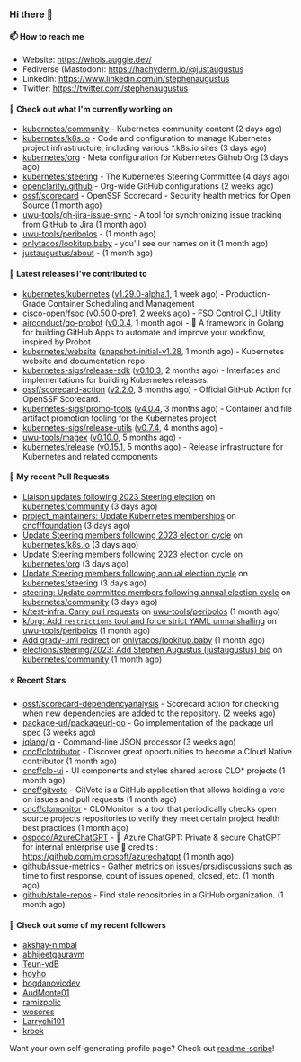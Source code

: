 ### Hi there 👋

#### 📫 How to reach me

- Website: https://whois.auggie.dev/
- Fediverse (Mastodon): https://hachyderm.io/@justaugustus
- LinkedIn: https://www.linkedin.com/in/stephenaugustus
- Twitter: https://twitter.com/stephenaugustus

#### 👷 Check out what I'm currently working on

- [kubernetes/community](https://github.com/kubernetes/community) - Kubernetes community content (2 days ago)
- [kubernetes/k8s.io](https://github.com/kubernetes/k8s.io) - Code and configuration to manage Kubernetes project infrastructure, including various *.k8s.io sites (3 days ago)
- [kubernetes/org](https://github.com/kubernetes/org) - Meta configuration for Kubernetes Github Org (3 days ago)
- [kubernetes/steering](https://github.com/kubernetes/steering) - The Kubernetes Steering Committee (4 days ago)
- [openclarity/.github](https://github.com/openclarity/.github) - Org-wide GitHub configurations (2 weeks ago)
- [ossf/scorecard](https://github.com/ossf/scorecard) - OpenSSF Scorecard - Security health metrics for Open Source (1 month ago)
- [uwu-tools/gh-jira-issue-sync](https://github.com/uwu-tools/gh-jira-issue-sync) - A tool for synchronizing issue tracking from GitHub to Jira (1 month ago)
- [uwu-tools/peribolos](https://github.com/uwu-tools/peribolos) -  (1 month ago)
- [onlytacos/lookitup.baby](https://github.com/onlytacos/lookitup.baby) - you&#39;ll see our names on it (1 month ago)
- [justaugustus/about](https://github.com/justaugustus/about) -  (1 month ago)

#### 🔭 Latest releases I've contributed to

- [kubernetes/kubernetes](https://github.com/kubernetes/kubernetes) ([v1.29.0-alpha.1](https://github.com/kubernetes/kubernetes/releases/tag/v1.29.0-alpha.1), 1 week ago) - Production-Grade Container Scheduling and Management
- [cisco-open/fsoc](https://github.com/cisco-open/fsoc) ([v0.50.0-pre1](https://github.com/cisco-open/fsoc/releases/tag/v0.50.0-pre1), 2 weeks ago) - FSO Control CLI Utility
- [airconduct/go-probot](https://github.com/airconduct/go-probot) ([v0.0.4](https://github.com/airconduct/go-probot/releases/tag/v0.0.4), 1 month ago) - 🤖 A framework in Golang for building GitHub Apps to automate and improve your workflow, inspired by Probot
- [kubernetes/website](https://github.com/kubernetes/website) ([snapshot-initial-v1.28](https://github.com/kubernetes/website/releases/tag/snapshot-initial-v1.28), 1 month ago) - Kubernetes website and documentation repo: 
- [kubernetes-sigs/release-sdk](https://github.com/kubernetes-sigs/release-sdk) ([v0.10.3](https://github.com/kubernetes-sigs/release-sdk/releases/tag/v0.10.3), 2 months ago) - Interfaces and implementations for building Kubernetes releases.
- [ossf/scorecard-action](https://github.com/ossf/scorecard-action) ([v2.2.0](https://github.com/ossf/scorecard-action/releases/tag/v2.2.0), 3 months ago) - Official GitHub Action for OpenSSF Scorecard.
- [kubernetes-sigs/promo-tools](https://github.com/kubernetes-sigs/promo-tools) ([v4.0.4](https://github.com/kubernetes-sigs/promo-tools/releases/tag/v4.0.4), 3 months ago) - Container and file artifact promotion tooling for the Kubernetes project
- [kubernetes-sigs/release-utils](https://github.com/kubernetes-sigs/release-utils) ([v0.7.4](https://github.com/kubernetes-sigs/release-utils/releases/tag/v0.7.4), 4 months ago) - 
- [uwu-tools/magex](https://github.com/uwu-tools/magex) ([v0.10.0](https://github.com/uwu-tools/magex/releases/tag/v0.10.0), 5 months ago) - 
- [kubernetes/release](https://github.com/kubernetes/release) ([v0.15.1](https://github.com/kubernetes/release/releases/tag/v0.15.1), 5 months ago) - Release infrastructure for Kubernetes and related components

#### 🔨 My recent Pull Requests

- [Liaison updates following 2023 Steering election](https://github.com/kubernetes/community/pull/7560) on [kubernetes/community](https://github.com/kubernetes/community) (3 days ago)
- [project_maintainers: Update Kubernetes memberships](https://github.com/cncf/foundation/pull/643) on [cncf/foundation](https://github.com/cncf/foundation) (3 days ago)
- [Update Steering members following 2023 election cycle](https://github.com/kubernetes/k8s.io/pull/5918) on [kubernetes/k8s.io](https://github.com/kubernetes/k8s.io) (3 days ago)
- [Update Steering members following 2023 election cycle](https://github.com/kubernetes/org/pull/4497) on [kubernetes/org](https://github.com/kubernetes/org) (3 days ago)
- [Update Steering members following annual election cycle](https://github.com/kubernetes/steering/pull/274) on [kubernetes/steering](https://github.com/kubernetes/steering) (3 days ago)
- [steering: Update committee members following annual election cycle](https://github.com/kubernetes/community/pull/7558) on [kubernetes/community](https://github.com/kubernetes/community) (3 days ago)
- [k/test-infra: Carry pull requests](https://github.com/uwu-tools/peribolos/pull/258) on [uwu-tools/peribolos](https://github.com/uwu-tools/peribolos) (1 month ago)
- [k/org: Add `restrictions` tool and force strict YAML unmarshalling](https://github.com/uwu-tools/peribolos/pull/257) on [uwu-tools/peribolos](https://github.com/uwu-tools/peribolos) (1 month ago)
- [Add grady-uml redirect](https://github.com/onlytacos/lookitup.baby/pull/10) on [onlytacos/lookitup.baby](https://github.com/onlytacos/lookitup.baby) (1 month ago)
- [elections/steering/2023: Add Stephen Augustus (justaugustus) bio](https://github.com/kubernetes/community/pull/7505) on [kubernetes/community](https://github.com/kubernetes/community) (1 month ago)

#### ⭐ Recent Stars

- [ossf/scorecard-dependencyanalysis](https://github.com/ossf/scorecard-dependencyanalysis) - Scorecard action for checking when new dependencies are added to the repository.  (2 weeks ago)
- [package-url/packageurl-go](https://github.com/package-url/packageurl-go) - Go implementation of the package url spec (3 weeks ago)
- [jqlang/jq](https://github.com/jqlang/jq) - Command-line JSON processor (3 weeks ago)
- [cncf/clotributor](https://github.com/cncf/clotributor) - Discover great opportunities to become a Cloud Native contributor (1 month ago)
- [cncf/clo-ui](https://github.com/cncf/clo-ui) - UI components and styles shared across CLO* projects (1 month ago)
- [cncf/gitvote](https://github.com/cncf/gitvote) - GitVote is a GitHub application that allows holding a vote on issues and pull requests (1 month ago)
- [cncf/clomonitor](https://github.com/cncf/clomonitor) - CLOMonitor is a tool that periodically checks open source projects repositories to verify they meet certain project health best practices (1 month ago)
- [ospoco/AzureChatGPT](https://github.com/ospoco/AzureChatGPT) -  🤖 Azure ChatGPT: Private &amp; secure ChatGPT for internal enterprise use 💼 credits : https://github.com/microsoft/azurechatgpt (1 month ago)
- [github/issue-metrics](https://github.com/github/issue-metrics) - Gather metrics on issues/prs/discussions such as time to first response, count of issues opened, closed, etc. (1 month ago)
- [github/stale-repos](https://github.com/github/stale-repos) - Find stale repositories in a GitHub organization. (1 month ago)

#### 👯 Check out some of my recent followers

- [akshay-nimbal](https://github.com/akshay-nimbal)
- [abhijeetgauravm](https://github.com/abhijeetgauravm)
- [Teun-vdB](https://github.com/Teun-vdB)
- [hoyho](https://github.com/hoyho)
- [bogdanovicdev](https://github.com/bogdanovicdev)
- [AudMonte01](https://github.com/AudMonte01)
- [ramizpolic](https://github.com/ramizpolic)
- [wosores](https://github.com/wosores)
- [Larrychi101](https://github.com/Larrychi101)
- [krook](https://github.com/krook)

Want your own self-generating profile page? Check out [readme-scribe](https://github.com/muesli/readme-scribe)!

